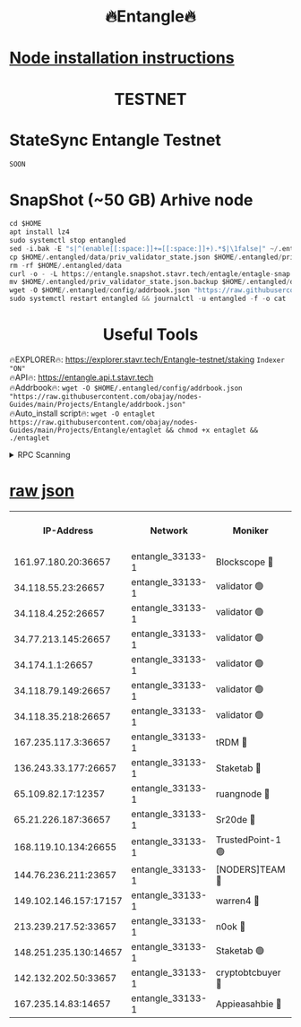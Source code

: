 <h1 align="center"> 🔥Entangle🔥</h1>

[Node installation instructions](https://github.com/obajay/nodes-Guides/tree/main/Projects/Entangle)
=

<h1 align="center"> TESTNET</h1>

# StateSync Entangle Testnet
```python
SOON
```
# SnapShot (~50 GB) Arhive node
```python
cd $HOME
apt install lz4
sudo systemctl stop entangled
sed -i.bak -E "s|^(enable[[:space:]]+=[[:space:]]+).*$|\1false|" ~/.entangled/config/config.toml
cp $HOME/.entangled/data/priv_validator_state.json $HOME/.entangled/priv_validator_state.json.backup
rm -rf $HOME/.entangled/data
curl -o - -L https://entangle.snapshot.stavr.tech/entagle/entagle-snap.tar.lz4 | lz4 -c -d - | tar -x -C $HOME/.entangled --strip-components 2
mv $HOME/.entangled/priv_validator_state.json.backup $HOME/.entangled/data/priv_validator_state.json
wget -O $HOME/.entangled/config/addrbook.json "https://raw.githubusercontent.com/obajay/nodes-Guides/main/Projects/Entangle/addrbook.json"
sudo systemctl restart entangled && journalctl -u entangled -f -o cat
```
 <h1 align="center"> Useful Tools</h1>
 
🔥EXPLORER🔥: https://explorer.stavr.tech/Entangle-testnet/staking        `Indexer "ON"` \
🔥API🔥:      https://entangle.api.t.stavr.tech \
🔥Addrbook🔥: ```wget -O $HOME/.entangled/config/addrbook.json "https://raw.githubusercontent.com/obajay/nodes-Guides/main/Projects/Entangle/addrbook.json"``` \
🔥Auto_install script🔥:  `wget -O entaglet https://raw.githubusercontent.com/obajay/nodes-Guides/main/Projects/Entangle/entaglet && chmod +x entaglet && ./entaglet`


<details>
<summary>RPC Scanning</summary>

<h2 align="center"> We scan nodes in real time every 4 hours. And we provide the final result of RPC endpoints.
We cannot influence the operation of these nodes in any way. </h2>


```python
If Voting Power is higher than 0 --> then the Node is a validator of the network and may be subject to attack and be a potential threat to the chain.
```
```python
We marked such validators with a red symbol
```

</details>

[raw json](https://rpc-check.entangt.stavr.tech/entangt/rpc-entangt-result.json)
=


<table><tr><th>IP-Address</th><th>Network</th><th>Moniker</th><th>Latest Block Height</th><th>Earliest Block Height</th><th>Catching Up</th><th>Tx Index</th><th>Voting Power</th><th>Scan Time</th></tr><tr><td>161.97.180.20:36657</td><td>entangle_33133-1</td><td>Blockscope 🔴</td><td>2684897</td><td>1</td><td>False</td><td>off</td><td>309757544522759</td><td>2024-03-17T17:25:31.857019580UTC</td></tr><tr><td>34.118.55.23:26657</td><td>entangle_33133-1</td><td>validator 🟢</td><td>2684897</td><td>1</td><td>False</td><td>on</td><td>0</td><td>2024-03-17T17:25:34.527161631UTC</td></tr><tr><td>34.118.4.252:26657</td><td>entangle_33133-1</td><td>validator 🟢</td><td>2617124</td><td>1</td><td>False</td><td>on</td><td>0</td><td>2024-03-17T17:25:34.839069591UTC</td></tr><tr><td>34.77.213.145:26657</td><td>entangle_33133-1</td><td>validator 🟢</td><td>2684898</td><td>1</td><td>False</td><td>on</td><td>0</td><td>2024-03-17T17:25:37.170444004UTC</td></tr><tr><td>34.174.1.1:26657</td><td>entangle_33133-1</td><td>validator 🟢</td><td>2684898</td><td>1</td><td>False</td><td>on</td><td>0</td><td>2024-03-17T17:25:37.885511679UTC</td></tr><tr><td>34.118.79.149:26657</td><td>entangle_33133-1</td><td>validator 🟢</td><td>2684903</td><td>1</td><td>False</td><td>on</td><td>0</td><td>2024-03-17T17:25:59.555371974UTC</td></tr><tr><td>34.118.35.218:26657</td><td>entangle_33133-1</td><td>validator 🟢</td><td>2622113</td><td>1</td><td>False</td><td>on</td><td>0</td><td>2024-03-17T17:26:04.140298089UTC</td></tr><tr><td>167.235.117.3:36657</td><td>entangle_33133-1</td><td>tRDM 🔴</td><td>2684903</td><td>1</td><td>False</td><td>on</td><td>216776925020225</td><td>2024-03-17T17:26:04.404473773UTC</td></tr><tr><td>136.243.33.177:26657</td><td>entangle_33133-1</td><td>Staketab 🔴</td><td>2684901</td><td>660001</td><td>False</td><td>on</td><td>181152470618817</td><td>2024-03-17T17:25:50.871473953UTC</td></tr><tr><td>65.109.82.17:12357</td><td>entangle_33133-1</td><td>ruangnode 🔴</td><td>2684897</td><td>1312001</td><td>False</td><td>off</td><td>661261205895222</td><td>2024-03-17T17:25:32.182954366UTC</td></tr><tr><td>65.21.226.187:36657</td><td>entangle_33133-1</td><td>Sr20de 🔴</td><td>2684897</td><td>2049001</td><td>False</td><td>off</td><td>29534655065001</td><td>2024-03-17T17:25:29.345600978UTC</td></tr><tr><td>168.119.10.134:26655</td><td>entangle_33133-1</td><td>TrustedPoint-1 🟢</td><td>2684903</td><td>2268001</td><td>False</td><td>off</td><td>0</td><td>2024-03-17T17:26:04.608917750UTC</td></tr><tr><td>144.76.236.211:23657</td><td>entangle_33133-1</td><td>[NODERS]TEAM 🔴</td><td>2684901</td><td>2304001</td><td>False</td><td>off</td><td>26809518609480680</td><td>2024-03-17T17:25:50.675826060UTC</td></tr><tr><td>149.102.146.157:17157</td><td>entangle_33133-1</td><td>warren4 🔴</td><td>2684901</td><td>2558001</td><td>False</td><td>on</td><td>505849050783707</td><td>2024-03-17T17:25:48.398389323UTC</td></tr><tr><td>213.239.217.52:33657</td><td>entangle_33133-1</td><td>n0ok 🔴</td><td>2684902</td><td>2584902</td><td>False</td><td>off</td><td>46611081777498279</td><td>2024-03-17T17:25:57.196057385UTC</td></tr><tr><td>148.251.235.130:14657</td><td>entangle_33133-1</td><td>Staketab 🟢</td><td>2684897</td><td>2617001</td><td>False</td><td>off</td><td>0</td><td>2024-03-17T17:25:29.037812729UTC</td></tr><tr><td>142.132.202.50:33657</td><td>entangle_33133-1</td><td>cryptobtcbuyer 🔴</td><td>2684897</td><td>2619001</td><td>False</td><td>off</td><td>38886577247155343</td><td>2024-03-17T17:25:31.612303560UTC</td></tr><tr><td>167.235.14.83:14657</td><td>entangle_33133-1</td><td>Appieasahbie 🔴</td><td>2684903</td><td>2666001</td><td>False</td><td>on</td><td>43265832790044774</td><td>2024-03-17T17:26:03.808159593UTC</td></tr></table>
